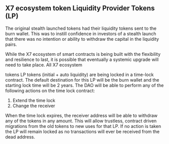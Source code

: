 ## X7 ecosystem token Liquidity Provider Tokens (LP)

The original stealth launched tokens had their liquidity tokens sent to the burn wallet. This was to instill confidence in investors of a stealth launch that there was no intention or ability to withdraw the capital in the liquidity pairs.

While the X7 ecosystem of smart contracts is being built with the flexibility and resilience to last, it is possible that eventually a systemic upgrade will need to take place. All X7 ecosystem

tokens LP tokens (initial + auto liquidity) are being locked in a time-lock contract. The default destination for this LP will be the burn wallet and the starting lock time will be 2 years. The DAO will be able to perform any of the following actions on the time lock contract:

1. Extend the time lock
1. Change the receiver

When the time lock expires, the receiver address will be able to withdraw any of the tokens in any amount. This will allow trustless, contract driven migrations from the old tokens to new uses for that LP. If no action is taken the LP will remain locked as no transactions will ever be received from the dead address.
